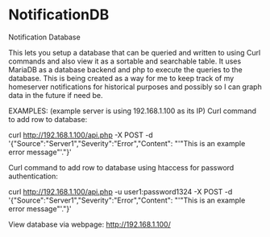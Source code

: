 # NotificationDB
Notification Database


This lets you setup a database that can be queried and written to using Curl commands and also view it as a sortable and searchable table. It uses MariaDB as a database backend and php to execute the queries to the database. This is being created as a way for me to keep track of my homeserver notifications for historical purposes and possibly so I can graph data in the future if need be.

EXAMPLES: (example server is using 192.168.1.100 as its IP)
Curl command to add row to database:

  curl http://192.168.1.100/api.php -X POST -d '{"Source":"Server1","Severity":"Error","Content": "'"This is an example error message"'."}'
  
Curl command to add row to database using htaccess for password authentication:

   curl http://192.168.1.100/api.php -u user1:password1324 -X POST -d '{"Source":"Server1","Severity":"Error","Content": "'"This is an example error message"'."}'

View database via webpage:
  http://192.168.1.100/
